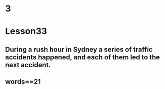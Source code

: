 # 3
# Lesson33
## During a rush hour in Sydney a series of traffic accidents happened, and each of them led to the next accident.
## words==21
